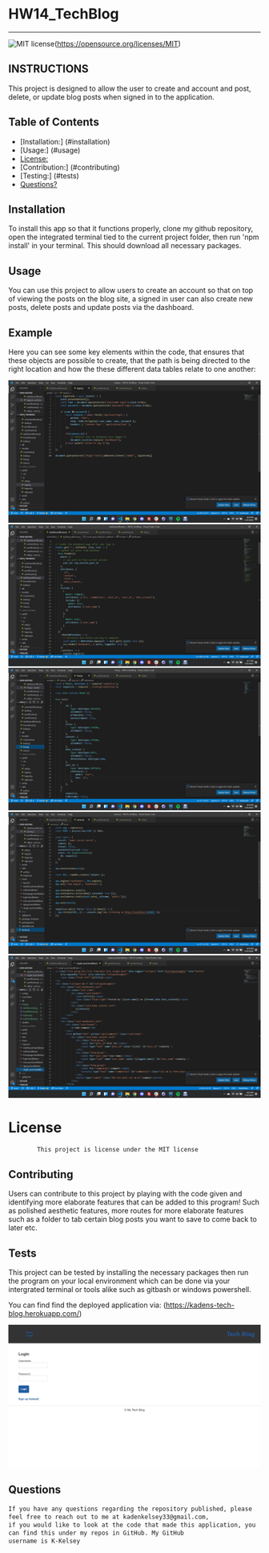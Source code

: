 # HW14_TechBlog
---
![MIT license](https://img.shields.io/badge/License-MIT-yellow.svg)(https://opensource.org/licenses/MIT)
## INSTRUCTIONS
This project is designed to allow the user to create and account and post, delete, or update blog posts when signed in to the application.
## Table of Contents
* [Installation:] (#installation)
* [Usage:] (#usage)
* [License:](license)
* [Contribution:] (#contributing)
* [Testing:] (#tests)
* [Questions?](#questions)

## Installation
To install this app so that it functions properly, clone my github repository, open the integrated terminal tied to the current project folder, then run 'npm install' in your terminal. This should download all necessary packages.

## Usage
You can use this project to allow users to create an account so that on top of viewing the posts on the blog site, a signed in user can also create new posts, delete posts and update posts via the dashboard.

## Example
Here you can see some key elements within the code, that ensures that these objects are possible to create, that the path is being directed to the right location and how the these different data tables relate to one another:

![login form](images/login.png)
![dashboard route brought to once user logs in](images/dashboard.png)
![post model](images/postmodel.png)
![handlebars middleware](images/handlebars.png)
![handlebars template for html](images/hbstemplate.png)

 # License
            This project is license under the MIT license
            

## Contributing
Users can contribute to this project by playing with the code given and identifying more elaborate features that can be added to this program! Such as polished aesthetic features, more routes for more elaborate features such as a folder to tab certain blog posts you want to save to come back to later etc.

## Tests
This project can be tested by installing the necessary packages then run the program on your local environment which can be done via your intergrated terminal or tools alike such as gitbash or windows powershell.

You can find find the deployed application via: (https://kadens-tech-blog.herokuapp.com/)

[![live application via heroku](images/deployed.png)](https://kadens-tech-blog.herokuapp.com/)


## Questions


    If you have any questions regarding the repository published, please feel free to reach out to me at kadenkelsey33@gmail.com,
    if you would like to look at the code that made this application, you can find this under my repos in GitHub. My GitHub
    username is K-Kelsey
    
